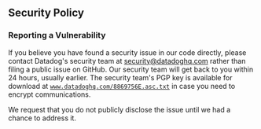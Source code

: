## Security Policy

### Reporting a Vulnerability

If you believe you have found a security issue in our code directly, please contact Datadog's security team at
[security@datadoghq.com][mailto] rather than filing a public issue on GitHub. Our security team will get back to you
within 24 hours, usually earlier. The security team's PGP key is available for download at
[`www.datadoghq.com/8869756E.asc.txt`](https://www.datadoghq.com/8869756E.asc.txt) in case you need to encrypt
communications.

We request that you do not publicly disclose the issue until we had a chance to address it.

[mailto]: mailto:security@datadoghq.com?subject=[github.com/DataDog/orchestrion]%20Vulnerability%20report
